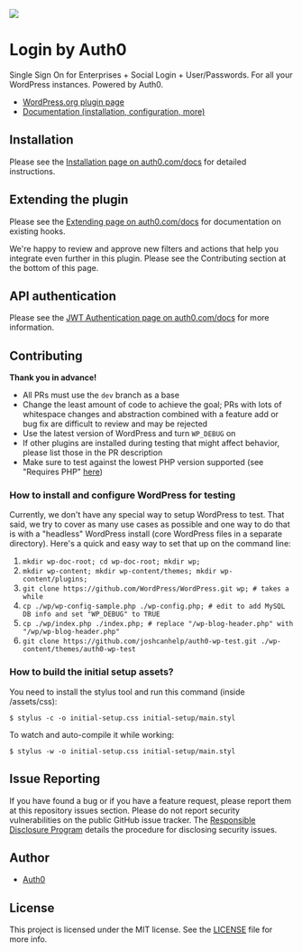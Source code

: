 ![](https://raw.githubusercontent.com/auth0/wp-auth0/master/banner-1544x500.png)

Login by Auth0
====

Single Sign On for Enterprises + Social Login + User/Passwords. For all your WordPress instances. Powered by Auth0.

* [WordPress.org plugin page](https://wordpress.org/plugins/auth0/)
* [Documentation (installation, configuration, more)](https://auth0.com/docs/cms/wordpress)

## Installation

Please see the [Installation page on auth0.com/docs](https://auth0.com/docs/cms/wordpress/installation) for detailed 
instructions.

## Extending the plugin

Please see the [Extending page on auth0.com/docs](https://auth0.com/docs/cms/wordpress/extending) for documentation on existing hooks.

We're happy to review and approve new filters and actions that help you integrate even further in this plugin. Please
 see the Contributing section at the bottom of this page.

## API authentication

Please see the [JWT Authentication page on auth0.com/docs](https://auth0.com/docs/cms/wordpress/jwt-authentication) 
for more information. 

## Contributing

**Thank you in advance!**

* All PRs must use the `dev` branch as a base
* Change the least amount of code to achieve the goal; PRs with lots of whitespace changes and abstraction combined 
with a feature add or bug fix are difficult to review and may be rejected
* Use the latest version of WordPress and turn `WP_DEBUG` on
* If other plugins are installed during testing that might affect behavior, please list those in the PR description
* Make sure to test against the lowest PHP version supported (see "Requires PHP" [here](https://github.com/auth0/wp-auth0/blob/master/readme.txt#L5)) 

### How to install and configure WordPress for testing

Currently, we don't have any special way to setup WordPress to test. That said, we try to cover as many use cases as possible and one way to do that is with a "headless" WordPress install (core WordPress files in a separate directory). Here's a quick and easy way to set that up on the command line:

1. `mkdir wp-doc-root; cd wp-doc-root; mkdir wp;`
2. `mkdir wp-content; mkdir wp-content/themes; mkdir wp-content/plugins;`
3. `git clone https://github.com/WordPress/WordPress.git wp; # takes a while`
4. `cp ./wp/wp-config-sample.php ./wp-config.php; # edit to add MySQL DB info and set "WP_DEBUG" to TRUE`
5. `cp ./wp/index.php ./index.php; # replace "/wp-blog-header.php" with "/wp/wp-blog-header.php"`
6. `git clone https://github.com/joshcanhelp/auth0-wp-test.git ./wp-content/themes/auth0-wp-test`

### How to build the initial setup assets?

You need to install the stylus tool and run this command (inside /assets/css):

```
$ stylus -c -o initial-setup.css initial-setup/main.styl
```

To watch and auto-compile it while working:

```
$ stylus -w -o initial-setup.css initial-setup/main.styl
```

## Issue Reporting

If you have found a bug or if you have a feature request, please report them at this repository issues section. Please do not report security vulnerabilities on the public GitHub issue tracker. The [Responsible Disclosure Program](https://auth0.com/whitehat) details the procedure for disclosing security issues.

## Author

* [Auth0](auth0.com)

## License

This project is licensed under the MIT license. See the [LICENSE](LICENSE) file for more info.
